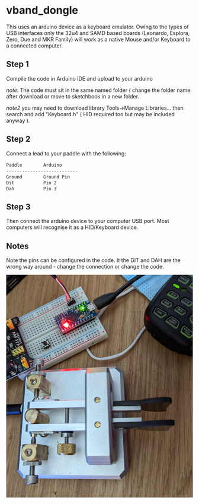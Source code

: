 # vband_dongle

This uses an arduino device as a keyboard emulator.  Owing to the types of USB interfaces 
only the 32u4 and SAMD based boards (Leonardo, Esplora, Zero, Due and MKR Family) will work 
as a native Mouse and/or Keyboard to a connected computer.

## Step 1
Compile the code in Arduino IDE and upload to your arduino

*note*:  The code must sit in the same named folder ( change the folder name after download
or move to sketchbook in a new folder.

*note2* you may need to download library Tools->Manage Libraries...
then search and add "Keyboard.h" ( HID required too but may be included anyway ).

## Step 2

Connect a lead to your paddle with the following:

```
Paddle        Arduino
---------------------------
Ground        Ground Pin
Dit           Pin 2
Dah           Pin 3
```

## Step 3
Then connect the arduino device to your computer USB port.  Most computers will recognise it as a HID/Keyboard device.

## Notes
Note the pins can be configured in the code.
It the DIT and DAH are the wrong way around - change the connection or change the code.

![alt text](https://github.com/sipsmi/vband_dongle/blob/main/vband.jpg?raw=true)

